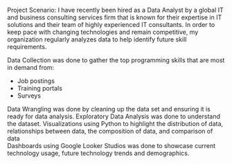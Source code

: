 Project Scenario: I have recently been hired as a Data Analyst by a global IT and business consulting services firm that is known for their expertise in IT solutions and their team of highly experienced IT consultants. In order to keep pace with changing technologies and remain competitive, my organization regularly analyzes data to help identify future skill requirements. 

Data Collection was done to gather the top programming skills that are most in demand from:
- Job postings
- Training portals
- Surveys

Data Wrangling was done by cleaning up the data set and ensuring it is ready for data analysis.
Exploratory Data Analysis was done to understand the dataset.
Visualizations using Python to highlight the distribution of data, relationships between data, the composition of data, and comparison of data  
Dashboards using Google Looker Studios was done to showcase current technology usage, future technology trends and demographics. 


